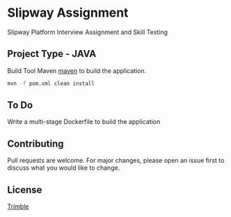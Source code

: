 # Slipway Assignment

Slipway Platform Interview Assignment and Skill Testing

## Project Type - JAVA

Build Tool Maven [maven](https://maven.apache.org/) to build the application.

```bash
mvn -f pom.xml clean install
```

## To Do

Write a multi-stage Dockerfile to build the application



## Contributing
Pull requests are welcome. For major changes, please open an issue first to discuss what you would like to change.


## License
[Trimble](https://www.trimble.com/)

